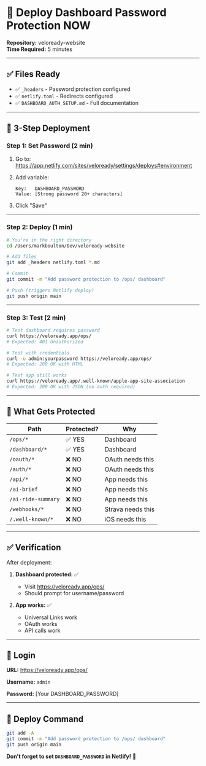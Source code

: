# 🚀 Deploy Dashboard Password Protection NOW

**Repository:** veloready-website  
**Time Required:** 5 minutes

---

## ✅ **Files Ready**

- ✅ `_headers` - Password protection configured
- ✅ `netlify.toml` - Redirects configured
- ✅ `DASHBOARD_AUTH_SETUP.md` - Full documentation

---

## 🎯 **3-Step Deployment**

### **Step 1: Set Password (2 min)**

1. Go to: https://app.netlify.com/sites/veloready/settings/deploys#environment

2. Add variable:
   ```
   Key:   DASHBOARD_PASSWORD
   Value: [Strong password 20+ characters]
   ```

3. Click "Save"

---

### **Step 2: Deploy (1 min)**

```bash
# You're in the right directory
cd /Users/markboulton/Dev/veloready-website

# Add files
git add _headers netlify.toml *.md

# Commit
git commit -m "Add password protection to /ops/ dashboard"

# Push (triggers Netlify deploy)
git push origin main
```

---

### **Step 3: Test (2 min)**

```bash
# Test dashboard requires password
curl https://veloready.app/ops/
# Expected: 401 Unauthorized

# Test with credentials
curl -u admin:yourpassword https://veloready.app/ops/
# Expected: 200 OK with HTML

# Test app still works
curl https://veloready.app/.well-known/apple-app-site-association
# Expected: 200 OK with JSON (no auth required)
```

---

## 🔐 **What Gets Protected**

| Path | Protected? | Why |
|------|-----------|-----|
| `/ops/*` | ✅ YES | Dashboard |
| `/dashboard/*` | ✅ YES | Dashboard |
| `/oauth/*` | ❌ NO | OAuth needs this |
| `/auth/*` | ❌ NO | OAuth needs this |
| `/api/*` | ❌ NO | App needs this |
| `/ai-brief` | ❌ NO | App needs this |
| `/ai-ride-summary` | ❌ NO | App needs this |
| `/webhooks/*` | ❌ NO | Strava needs this |
| `/.well-known/*` | ❌ NO | iOS needs this |

---

## ✅ **Verification**

After deployment:

1. **Dashboard protected:** ✅
   - Visit https://veloready.app/ops/
   - Should prompt for username/password

2. **App works:** ✅
   - Universal Links work
   - OAuth works
   - API calls work

---

## 📝 **Login**

**URL:** https://veloready.app/ops/

**Username:** `admin`

**Password:** [Your DASHBOARD_PASSWORD]

---

## 🚀 **Deploy Command**

```bash
git add -A
git commit -m "Add password protection to /ops/ dashboard"
git push origin main
```

**Don't forget to set `DASHBOARD_PASSWORD` in Netlify!** 🔐
